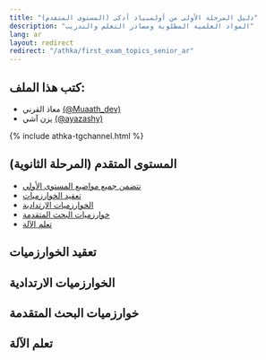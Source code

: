 ```yaml
---
title: "دليل المرحلة الأولى من أولمبياد أذكى (المستوى المتقدم)"
description: "المواد العلمية المطلوبة ومصادر التعلم والتدريب"
lang: ar
layout: redirect
redirect: "/athka/first_exam_topics_senior_ar"
---
```


<h2>كتب هذا الملف:</h2>
<ul>
    <li>معاذ القرني <a href="https://twitter.com/Muaath_dev" target="_blank">(@Muaath_dev)</a></li>
    <li>يزن آشي <a href="https://twitter.com/ayazashy" target="_blank">(@ayazashy)</a></li>
</ul>

{% include athka-tgchannel.html %}

## المستوى المتقدم (المرحلة الثانوية)
- [تتضمن جميع مواضيع المستوى الأولي](https://teqaniaat.github.io/Teqaniaat/athka/first_exam_topics_junior_ar)
- [تعقيد الخوارزميات](#تعقيد-الخوارزميات)
- [الخوارزميات الارتدادية](#الخوارزميات-الارتدادية)
- [خوارزميات البحث المتقدمة](#خوارزميات-البحث-المتقدمة)
- [تعلم الآلة](#تعلم-الآلة)
<a id="تعقيد-الخوارزميات"></a>

## تعقيد الخوارزميات

<a id="الخوارزميات-الارتدادية"></a>

## الخوارزميات الارتدادية

<a id="خوارزميات-البحث-المتقدمة"></a>

## خوارزميات البحث المتقدمة

<a id="تعلم-الآلة"></a>

## تعلم الآلة


